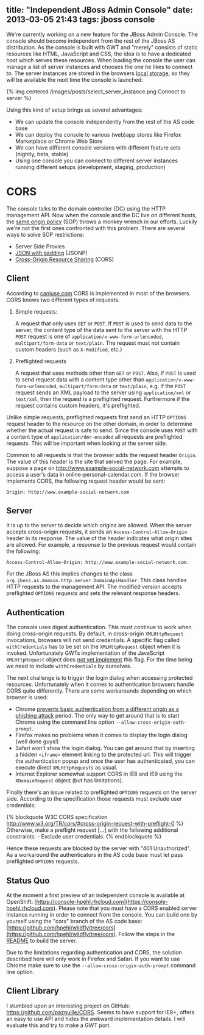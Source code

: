 title: "Independent JBoss Admin Console"
date: 2013-03-05 21:43
tags: jboss console
---
We're currently working on a new feature for the JBoss Admin Console. The console should become independent from the
rest of the JBoss AS distribution. As the console is built with GWT and "merely" consists of static resources like
HTML, JavaScript and CSS, the idea is to have a dedicated host which serves these resources. When loading the console
the user can manage a list of server instances and chooses the one he likes to connect to. The server instances are
stored in the browsers [local storage](http://www.w3.org/TR/webstorage/), so they will be available the next time the
console is launched:<!-- more -->

{% img centered /images/posts/select_server_instance.png Connect to server %}

Using this kind of setup brings us several advantages:

* We can update the console independently from the rest of the AS code base
* We can deploy the console to various (web)app stores like Firefox Marketplace or Chrome Web Store
* We can have different console versions with different feature sets (nightly, beta, stable)
* Using one console you can connect to different server instances running different setups (development, staging, production)

# CORS
The console talks to the domain controller (DC) using the HTTP management API. Now when the console and the DC live
on different hosts, the [same origin policy](http://en.wikipedia.org/wiki/Same_origin_policy) (SOP) throws a monkey
wrench in our efforts. Luckily we're not the first ones confronted with this problem. There are several ways to solve
SOP restrictions:

* Server Side Proxies
* [JSON with padding](http://en.wikipedia.org/wiki/JSONP) (JSONP)
* [Cross-Origin Resource Sharing](http://www.w3.org/TR/cors/) (CORS)

## Client
According to [caniuse.com](http://caniuse.com/#search=cors) CORS is implemented in most of the browsers. CORS knows
two different types of requests.

1. Simple requests:

    A request that only uses `GET` or `POST`. If `POST` is used to send data to the server, the content type of the data
sent to the server with the HTTP `POST` request is one of `application/x-www-form-urlencoded`, `multipart/form-data`
or `text/plain`. The request must not contain custom headers (such as `X-Modified`, etc.)

2. Preflighted requests

    A request that uses methods other than `GET` or `POST`. Also, if `POST` is used to send request data with a
content type other than `application/x-www-form-urlencoded`, `multipart/form-data` or `text/plain`, e.g. if the
`POST` request sends an XML payload to the server using `application/xml` or `text/xml`, then the request is a
preflighted request. Furthermore if the request contains custom headers, it's preflighted.

Unlike simple requests, preflighted requests first send an HTTP `OPTIONS` request header to the resource on the other
domain, in order to determine whether the actual request is safe to send. Since the console uses `POST` with a
content type of `application/dmr-encoded` all requests are preflighted requests. This will be important when looking
at the server side.

Common to all requests is that the browser adds the request header `Origin`. The value of this header is the site
that served the page. For example, suppose a page on http://www.example-social-network.com attempts to access a
user's data in online-personal-calendar.com. If the browser implements CORS, the following request header would be sent:

    Origin: http://www.example-social-network.com

## Server
It is up to the server to decide which origins are allowed. When the server accepts cross-origin requests, it sends an
`Access-Control-Allow-Origin` header in its response. The value of the header indicates what origin sites are allowed.
For example, a response to the previous request would contain the following:

    Access-Control-Allow-Origin: http://www.example-social-network.com.

For the JBoss AS this implies changes to the class `org.jboss.as.domain.http.server.DomainApiHandler`. This class
handles HTTP requests to the management API. The modified version accepts preflighted `OPTIONS` requests and sets the
relevant response headers.

## Authentication
The console uses digest authentication. This must continue to work when doing cross-origin requests. By default,
in cross-origin `XMLHttpRequest` invocations, browsers will not send credentials. A specific flag called
`withCredentials` has to be set on the `XMLHttpRequest` object when it is invoked. Unfortunately GWTs implementation
of the JavaScript `XMLHttpRequest` object does
[not yet implement](https://code.google.com/p/google-web-toolkit/issues/detail?id=7677) this flag. For the time being
we need to include `withCredentials` by ourselves.

The next challenge is to trigger the login dialog when accessing protected resources. Unfortunately when it comes to
authentication browsers handle CORS quite differently. There are some workarounds depending on which browser is used:

* Chrome [prevents basic authentication from a different origin as a phishing attack](http://blog.chromium.org/2011/06/new-chromium-security-features-june.html) period.
The only way to get around that is to start Chrome using the command line option `--allow-cross-origin-auth-prompt`.
* Firefox makes no problems when it comes to display the login dialog (well done guys!)
* Safari won't show the login dialog. You can get around that by inserting a hidden `<iframe>` element linking to the
protected url. This will trigger the authentication popup and once the user has authenticated, you can execute direct
`XMLHttpRequests` as usual.
* Internet Explorer somewhat support CORS in IE8 and IE9 using the `XDomainRequest` object (but has limitations).

Finally there's an issue related to preflighted `OPTIONS` requests on the server side. According to the specification
those requests must exclude user credentials:

{% blockquote W3C CORS specification http://www.w3.org/TR/cors/#cross-origin-request-with-preflight-0 %}
Otherwise, make a preflight request [...] with the following additional constraints:
    - Exclude user credentials.
{% endblockquote %}

Hence these requests are blocked by the server with "401 Unauthorized". As a workaround the authenticators in the AS
code base must let pass preflighted `OPTIONS` requests.

## Status Quo
At the moment a first preview of an independent console is available at
OpenShift: [https://console-hpehl.rhcloud.com](https://console-hpehl.rhcloud.com). Please note that you must have a
CORS enabled server instance running in order to connect from the console. You can build one by yourself using the
"cors" branch of the AS code base: [https://github.com/hpehl/wildfly/tree/cors](https://github.com/hpehl/wildfly/tree/cors).
Follow the steps in the [README](https://github.com/hpehl/wildfly/tree/cors#readme) to build the server.

Due to the limitations regarding authentication and CORS, the solution described here will only work in Firefox and
Safari. If you want to use Chrome make sure to use the `--allow-cross-origin-auth-prompt` command line option.

## Client Library
I stumbled upon an interesting project on GitHub: <https://github.com/pazguille/CORS>. Seems to have support for IE8+, 
offers an easy to use API and hides the awkward implementation details. I will evaluate this and try to make a GWT port.
